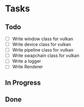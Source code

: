 # Tasks

## Todo
- [ ] Write window class for vulkan
- [ ] Write device class for vulkan
- [ ] Write pipeline class for vulkan
- [ ] Write swapchain class for vulkan
- [ ] Write a logger
- [ ] Write Renderer

## In Progress

## Done

